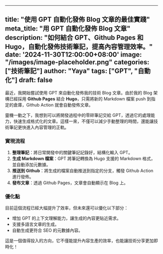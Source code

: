 
---
title: "使用 GPT 自動化發佈 Blog 文章的最佳實踐"
meta_title: "用 GPT 自動化發佈 Blog 文章"
description: "如何結合 GPT、Github Pages 和 Hugo，自動化發佈技術筆記，提高內容管理效率。"
date: '2024-11-30T12:00:00+08:00'
image: "/images/image-placeholder.png"
categories: ["技術筆記"]
author: "Yaya"
tags: ["GPT", "自動化"]
draft: false
---

最近，我開始嘗試使用 GPT 來自動化發佈我的技術 Blog 文章。由於我的 Blog 架構已經採用 **Github Pages** 結合 **Hugo**，只需將新的 Markdown 檔案 push 到指定的倉庫，Github Action 就會自動發佈文章。

靈機一動之下，我想到可以將開發過程中的零碎筆記交給 GPT，透過它的處理能力，快速生成格式化的文章。這樣一來，不僅可以減少手動整理的時間，還能讓技術筆記更快進入內容管理的正軌。

### 實現流程
1. **整理筆記**：將日常開發中的關鍵筆記記錄好，結構化輸入 GPT。
2. **生成 Markdown 檔案**：GPT 將筆記轉換為 Hugo 支援的 Markdown 格式，並自動添加元數據。
3. **推送到 Github**：將生成的檔案自動推送到指定的分支，觸發 Github Action 進行發佈。
4. **發布文章**：透過 Github Pages，文章會自動顯示在 Blog 上。

### 優化點
目前這個流程已經大幅提升了效率，但未來還可以優化以下部分：
- 增加 GPT 的上下文理解能力，讓生成的內容更貼近需求。
- 支援多語言文章的生成。
- 自動生成更符合 SEO 的元數據內容。

這是一個值得投入的方向，它不僅能提升內容生產的效率，也能讓技術分享更加即時化！
